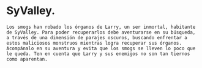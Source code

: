 # SyValley.

	Los smogs han robado los órganos de Larry, un ser inmortal, habitante de SyValley. Para poder recuperarlos debe aventurarse en su búsqueda, a través de una dimensión de parajes oscuros, buscando enfrentar a estos maliciosos monstruos mientras logra recuperar sus órganos. Acompánalo en su aventura y evita que los smogs se lleven lo poco que le queda. Ten en cuenta que Larry y sus enemigos no son tan tiernos como aparentan.
